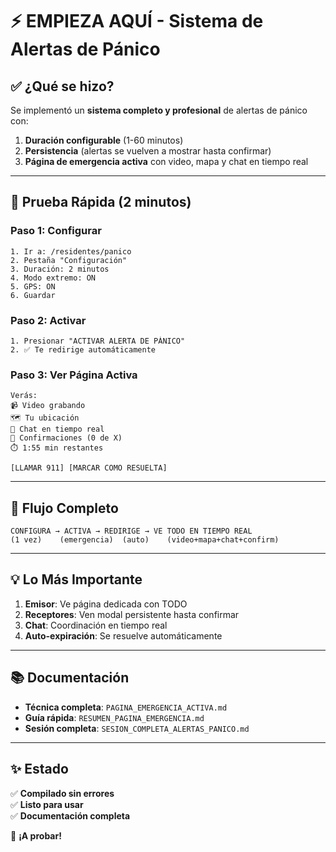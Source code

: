 # ⚡ EMPIEZA AQUÍ - Sistema de Alertas de Pánico

## ✅ ¿Qué se hizo?

Se implementó un **sistema completo y profesional** de alertas de pánico con:

1. **Duración configurable** (1-60 minutos)
2. **Persistencia** (alertas se vuelven a mostrar hasta confirmar)
3. **Página de emergencia activa** con video, mapa y chat en tiempo real

---

## 🚀 Prueba Rápida (2 minutos)

### Paso 1: Configurar
```
1. Ir a: /residentes/panico
2. Pestaña "Configuración"
3. Duración: 2 minutos
4. Modo extremo: ON
5. GPS: ON
6. Guardar
```

### Paso 2: Activar
```
1. Presionar "ACTIVAR ALERTA DE PÁNICO"
2. ✅ Te redirige automáticamente
```

### Paso 3: Ver Página Activa
```
Verás:
📹 Video grabando
🗺️ Tu ubicación
💬 Chat en tiempo real
👥 Confirmaciones (0 de X)
⏱️ 1:55 min restantes

[LLAMAR 911] [MARCAR COMO RESUELTA]
```

---

## 🎯 Flujo Completo

```
CONFIGURA → ACTIVA → REDIRIGE → VE TODO EN TIEMPO REAL
(1 vez)    (emergencia)  (auto)    (video+mapa+chat+confirm)
```

---

## 💡 Lo Más Importante

1. **Emisor**: Ve página dedicada con TODO
2. **Receptores**: Ven modal persistente hasta confirmar
3. **Chat**: Coordinación en tiempo real
4. **Auto-expiración**: Se resuelve automáticamente

---

## 📚 Documentación

- **Técnica completa**: `PAGINA_EMERGENCIA_ACTIVA.md`
- **Guía rápida**: `RESUMEN_PAGINA_EMERGENCIA.md`
- **Sesión completa**: `SESION_COMPLETA_ALERTAS_PANICO.md`

---

## ✨ Estado

✅ **Compilado sin errores**  
✅ **Listo para usar**  
✅ **Documentación completa**  

🚀 **¡A probar!**

